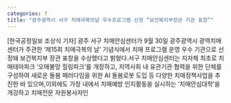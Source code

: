 ```yaml
---
categories: f
title: "광주광역시 서구 치매극복의날 우수프로그램 선정 “보건복지부장관 기관 표창”"
---
```

[한국공정일보 조상식 기자] 광주 서구 치매안심센터가 9월 30일 광주광역시 광역치매센터가 주관한 ‘제15회 치매극복의 날’ 기념식에서 치매 프로그램 운영 우수 기관으로 선정돼 보건복지부 장관 표창을 수상했다고 밝혔다.서구 치매안심센터는 지자체 최초로 치매테마파크 ‘오매불망 힐링파크’를 개장하고, 지역사회 내 유관기관 협력을 위한 단체를 구성하여 새로운 돌봄 패러다임을 위한 AI 돌봄로봇 도입 등 다양한 치매정책사업을 추진한 바 있으며,이외에도 가정 내에서 치매예방 인지활동을 실시하는 ‘치매안심대학’을 개강하고 치매전문 자원봉사자인